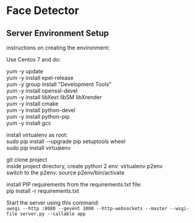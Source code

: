 # Face Detector
## Server Environment Setup
instructions on creating the environment:

Use Centos 7 and do:

yum -y update  
yum -y install epel-release  
yum -y group install "Development Tools"  
yum -y install openssl-devel  
yum -y install libXext libSM libXrender  
yum -y install cmake  
yum -y install python-devel  
yum -y install python-pip  
yum -y install gcc  

install virtualenv as root:  
sudo pip install --upgrade pip setuptools wheel  
sudo pip install virtualenv

git clone project  
inside project directory, create python 2 env: virtualenv p2env  
switch to the p2env: source p2env/bin/activate  

install PIP requirements from the requirements.txt file:  
pip install -r requirements.txt

Start the server using this command:  
`uwsgi --http :8080 --gevent 1000 --http-websockets --master --wsgi-file server.py --callable app`
